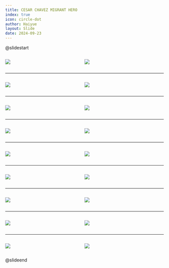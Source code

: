 ```yaml
---
title: CESAR CHAVEZ MIGRANT HERO
index: true
icon: circle-dot
author: Haiyue
layout: Slide
date: 2024-09-23
---
```

 
@slidestart

<div style="display:flex">
<div style="flex:1">

![](https://raw.githubusercontent.com/yclord/reading/refs/heads/master/english/Level-Q/CESAR%20CHAVEZ%20MIGRANT%20HERO/001.webp)
</div>
<div style="flex:1">

![](https://raw.githubusercontent.com/yclord/reading/refs/heads/master/english/Level-Q/CESAR%20CHAVEZ%20MIGRANT%20HERO/002.webp)
</div>
</div>

---

<div style="display:flex">
<div style="flex:1">

![](https://raw.githubusercontent.com/yclord/reading/refs/heads/master/english/Level-Q/CESAR%20CHAVEZ%20MIGRANT%20HERO/003.webp)
</div>
<div style="flex:1">

![](https://raw.githubusercontent.com/yclord/reading/refs/heads/master/english/Level-Q/CESAR%20CHAVEZ%20MIGRANT%20HERO/004.webp)
</div>
</div>

---

<div style="display:flex">
<div style="flex:1">

![](https://raw.githubusercontent.com/yclord/reading/refs/heads/master/english/Level-Q/CESAR%20CHAVEZ%20MIGRANT%20HERO/005.webp)
</div>
<div style="flex:1">

![](https://raw.githubusercontent.com/yclord/reading/refs/heads/master/english/Level-Q/CESAR%20CHAVEZ%20MIGRANT%20HERO/006.webp)
</div>
</div>

---

<div style="display:flex">
<div style="flex:1">

![](https://raw.githubusercontent.com/yclord/reading/refs/heads/master/english/Level-Q/CESAR%20CHAVEZ%20MIGRANT%20HERO/007.webp)
</div>
<div style="flex:1">

![](https://raw.githubusercontent.com/yclord/reading/refs/heads/master/english/Level-Q/CESAR%20CHAVEZ%20MIGRANT%20HERO/008.webp)
</div>
</div>

---

<div style="display:flex">
<div style="flex:1">

![](https://raw.githubusercontent.com/yclord/reading/refs/heads/master/english/Level-Q/CESAR%20CHAVEZ%20MIGRANT%20HERO/009.webp)
</div>
<div style="flex:1">

![](https://raw.githubusercontent.com/yclord/reading/refs/heads/master/english/Level-Q/CESAR%20CHAVEZ%20MIGRANT%20HERO/010.webp)
</div>
</div>

---

<div style="display:flex">
<div style="flex:1">

![](https://raw.githubusercontent.com/yclord/reading/refs/heads/master/english/Level-Q/CESAR%20CHAVEZ%20MIGRANT%20HERO/011.webp)
</div>
<div style="flex:1">

![](https://raw.githubusercontent.com/yclord/reading/refs/heads/master/english/Level-Q/CESAR%20CHAVEZ%20MIGRANT%20HERO/012.webp)
</div>
</div>

---

<div style="display:flex">
<div style="flex:1">

![](https://raw.githubusercontent.com/yclord/reading/refs/heads/master/english/Level-Q/CESAR%20CHAVEZ%20MIGRANT%20HERO/013.webp)
</div>
<div style="flex:1">

![](https://raw.githubusercontent.com/yclord/reading/refs/heads/master/english/Level-Q/CESAR%20CHAVEZ%20MIGRANT%20HERO/014.webp)
</div>
</div>

---

<div style="display:flex">
<div style="flex:1">

![](https://raw.githubusercontent.com/yclord/reading/refs/heads/master/english/Level-Q/CESAR%20CHAVEZ%20MIGRANT%20HERO/015.webp)
</div>
<div style="flex:1">

![](https://raw.githubusercontent.com/yclord/reading/refs/heads/master/english/Level-Q/CESAR%20CHAVEZ%20MIGRANT%20HERO/016.webp)
</div>
</div>

---

<div style="display:flex">
<div style="flex:1">

![](https://raw.githubusercontent.com/yclord/reading/refs/heads/master/english/Level-Q/CESAR%20CHAVEZ%20MIGRANT%20HERO/017.webp)
</div>
<div style="flex:1">

![](https://raw.githubusercontent.com/yclord/reading/refs/heads/master/english/Level-Q/CESAR%20CHAVEZ%20MIGRANT%20HERO/018.webp)
</div>
</div>

@slideend